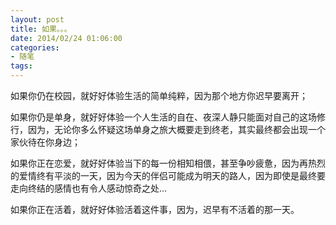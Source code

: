 ```yaml
---
layout: post
title: 如果。。。
date: 2014/02/24 01:06:00
categories: 
- 随笔
tags: 
---
```


如果你仍在校园，就好好体验生活的简单纯粹，因为那个地方你迟早要离开；

如果你仍是单身，就好好体验一个人生活的自在、夜深人静只能面对自己的这场修行，因为，无论你多么怀疑这场单身之旅大概要走到终老，其实最终都会出现一个家伙待在你身边；

如果你正在恋爱，就好好体验当下的每一份相知相偎，甚至争吵疲惫，因为再热烈的爱情终有平淡的一天，因为今天的伴侣可能成为明天的路人，因为即使是最终要走向终结的感情也有令人感动惊奇之处…

如果你正在活着，就好好体验活着这件事，因为，迟早有不活着的那一天。
